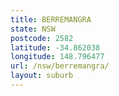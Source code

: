 ```yaml
---
title: BERREMANGRA
state: NSW
postcode: 2582
latitude: -34.862038
longitude: 148.796477
url: /nsw/berremangra/
layout: suburb
---
```

